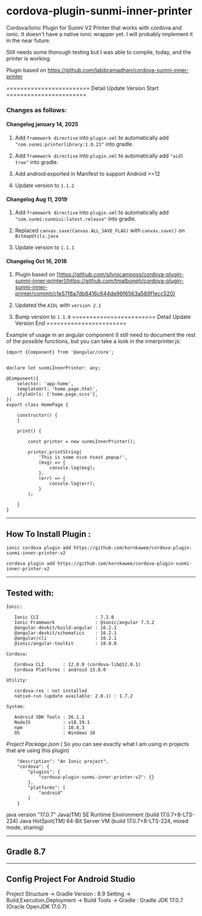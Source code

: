 # cordova-plugin-sunmi-inner-printer
Cordova/Ionic Plugin for Sunmi V2 Printer that works with cordova and ionic. It doesn't have a native ionic wrapper yet. I will probably implement it in the near future. 

Still needs some thorough testing but I was able to compile, today, and the printer is working.

Plugin based on https://github.com/labibramadhan/cordova-sunmi-inner-printer

======================== Detail Update Version Start =======================
### Changes as follows:

#### Changelog january 14, 2025

1. Add `framework directive` into `plugin.xml` to automatically add `"com.sunmi:printerlibrary:1.0.23"` into gradle.

1. Add `framework directive` into `plugin.xml` to automatically add `"aidl true"` into gradle.

2. Add android:exported in Manifest to support Android >=12

3. Update version to `1.1.2`

#### Changelog Aug 11, 2019

1. Add `framework directive` into `plugin.xml` to automatically add `"com.sunmi:sunmiui:latest.release"` into gradle.

2. Replaced `canvas.save(Canvas.ALL_SAVE_FLAG)` with `canvas.save()` on `BitmapUtils.java`

3. Update version to `1.1.1`

#### Changelog Oct 16, 2018

1. Plugin based on [https://github.com/silviocamposs/cordova-plugin-sunmi-inner-printer](https://github.com/tmalbonph/cordova-plugin-sunmi-inner-printer/commit/c1e57f8a7db8416c644de96f6563a589f1ecc520)

2. Updated the `AIDL` with `version 2.1`

3. Bump version to `1.1.0`
======================== Detail Update Version End =======================

Example of usage in an angular component (I still need to document the rest of the possible functions, but you can take a look in the innerprinter.js:


```````````````````````````````````````
import {Component} from '@angular/core';


declare let sunmiInnerPrinter: any;

@Component({
	selector: 'app-home',
	templateUrl: 'home.page.html',
	styleUrls: ['home.page.scss'],
})
export class HomePage {

	constructor() {
	}

	print() {

		const printer = new sunmiInnerPrinter();

		printer.printString(
			'This is some nice toast popup!',
			(msg) => {
				console.log(msg);
			},
			(err) => {
				console.log(err);
			}
		);

	}
}
```````````````````````````````````````
------------------------------------------------------------
How To Install Plugin :
------------------------------------------------------------
```````````````````````````````````````
ionic cordova plugin add https://github.com/kornkawee/cordova-plugin-sunmi-inner-printer-v2
```````````````````````````````````````
```````````````````````````````````````
cordova plugin add https://github.com/kornkawee/cordova-plugin-sunmi-inner-printer-v2
```````````````````````````````````````

------------------------------------------------------------
Tested with:
------------------------------------------------------------
```````````````````````````````````````
Ionic:

   Ionic CLI                     : 7.2.0
   Ionic Framework               : @ionic/angular 7.3.2
   @angular-devkit/build-angular : 16.2.1
   @angular-devkit/schematics    : 16.2.1
   @angular/cli                  : 16.2.1
   @ionic/angular-toolkit        : 10.0.0

Cordova:

   Cordova CLI       : 12.0.0 (cordova-lib@12.0.1)
   Cordova Platforms : android 13.0.0

Utility:

   cordova-res : not installed
   native-run (update available: 2.0.1) : 1.7.2

System:

   Android SDK Tools : 26.1.1 
   NodeJS            : v18.19.1
   npm               : 10.8.3
   OS                : Windows 10
```````````````````````````````````````

*Project Package.json* ( So you can see exactly what I am using in projects that are using this plugin)
```````````````````````````````````````
	"description": "An Ionic project",
	"cordova": {
		"plugins": {
			"cordova-plugin-sunmi-inner-printer-v2": {}
		},
		"platforms": [
			"android"
		]
	}
```````````````````````````````````````

java version "17.0.7"
Java(TM) SE Runtime Environment (build 17.0.7+8-LTS-224)
Java HotSpot(TM) 64-Bit Server VM (build 17.0.7+8-LTS-224, mixed mode, sharing)

------------------------------------------------------------
Gradle 8.7
------------------------------------------------------------

------------------------------------------------------------
Config Project For Android Studio
------------------------------------------------------------
Project Structure -> Gradle Version : 8.9
Setting -> Build,Execution,Deployment -> Build Tools -> Gradle : Gradle JDK 17.0.7 (Oracle OpenJDK 17.0.7)



